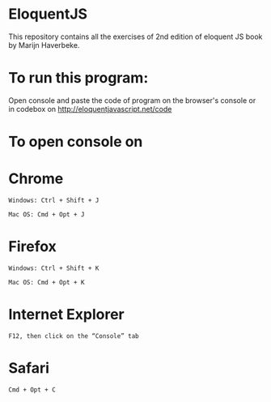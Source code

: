# EloquentJS
This repository contains all the exercises of 2nd edition of eloquent JS book by Marijn Haverbeke.

# To run this program:
Open console and paste the code of program on the browser's console or in codebox on http://eloquentjavascript.net/code 

# To open console on

# Chrome

    Windows: Ctrl + Shift + J

    Mac OS: Cmd + Opt + J

# Firefox

    Windows: Ctrl + Shift + K

    Mac OS: Cmd + Opt + K

# Internet Explorer

    F12, then click on the “Console” tab

# Safari

    Cmd + Opt + C
